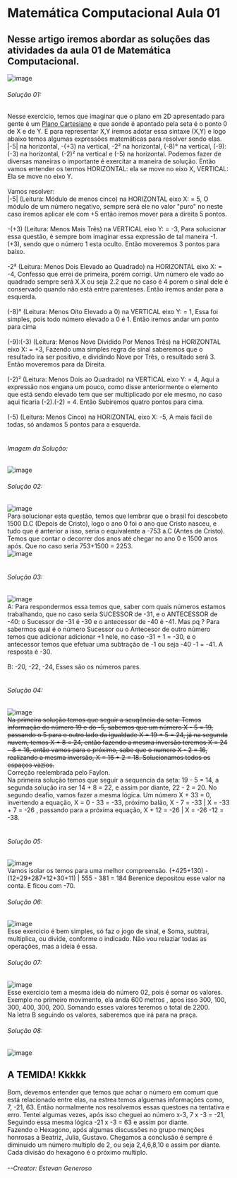 # Matemática Computacional Aula 01

## Nesse artigo iremos abordar as soluções das atividades da aula 01 de Matemática Computacional.


![image](https://user-images.githubusercontent.com/68255416/220329026-4c9ce64f-a4e6-4c6b-ae16-00e56cf11e85.png)
###### Solução 01: 
Nesse exercício, temos que imaginar que o plano em 2D apresentado para gente é um <a href="https://mundoeducacao.uol.com.br/matematica/plano-cartesiano.htm#:~:text=O%20plano%20cartesiano%20%C3%A9%20formado,cartesianas%20ou%20somente%20plano%20cartesiano.">Plano Cartesiano</a> e que aonde é apontado pela seta é o ponto 0 de X e de Y. E para representar X,Y iremos adotar essa sintaxe (X,Y) e logo abaixo temos algumas expressões matemáticas para resolver sendo elas. |-5| na horizontal, -(+3) na vertical, -2² na horizontal, (-8)° na vertical, (-9):(-3) na horizontal, (-2)² na vertical e (-5) na horizontal.
Podemos fazer de diversas maneiras o importante é exercitar a maneira de solução. Então vamos entender os termos HORIZONTAL: ela se move no eixo X, VERTICAL: Ela se move no eixo Y.</br></br>
Vamos resolver:</br> 
|-5| (Leitura: Módulo de menos cinco) na HORIZONTAL eixo X: = 5, O módulo de um número negativo, sempre será ele no valor "puro" no neste caso iremos aplicar ele com +5 então iremos mover para a direita 5 pontos.</br></br>
-(+3) (Leitura: Menos Mais Três) na VERTICAL eixo Y: = -3, Para solucionar essa questão, é sempre bom imaginar essa expressão de tal maneira -1.(+3), sendo que o número 1 esta oculto. Então moveremos 3 pontos para baixo.</br></br>
-2² (Leitura: Menos Dois Elevado ao Quadrado) na HORIZONTAL eixo X: = -4, Confesso que errei de primeira, porém corrigi. Um número ele vado ao quadrado sempre será X.X ou seja 2.2 que no caso é 4 porem o sinal dele é conservado quando não está entre parenteses. Então iremos andar para a esquerda.</br></br>
(-8)° (Leitura: Menos Oito Elevado a 0) na VERTICAL eixo Y: = 1, Essa foi simples, pois todo número elevado a 0 é 1. Então iremos andar um ponto para cima</br></br>
(-9):(-3) (Leitura: Menos Nove Dividido Por Menos Três) na HORIZONTAL eixo X: = +3, Fazendo uma simples regra de sinal saberemos que o resultado ira ser positivo, e dividindo Nove por Três, o resultado será 3. Então moveremos para da Direita.</br></br>
(-2)² (Leitura: Menos Dois ao Quadrado) na VERTICAL eixo Y: = 4, Aqui a expressão nos engana um pouco, como disse anteriormente o elemento que está sendo elevado tem que ser multiplicado por ele mesmo, no caso aqui ficaria (-2).(-2) = 4. Então Subiremos quatro pontos para cima.</br></br>
(-5) (Leitura: Menos Cinco) na HORIZONTAL eixo X: -5, A mais fácil de todas, só andamos 5 pontos para a esquerda. </br></br>

###### Imagem da Solução:</br>
![image](https://user-images.githubusercontent.com/68255416/220346199-755251bc-52ff-4c6c-85d1-fd4fa9ffe789.png)</br>

###### Solução 02:
![image](https://user-images.githubusercontent.com/68255416/220349028-f853be68-534b-435a-9624-f9d2cefe9670.png)</br>
Para solucionar esta questão, temos que lembrar que o brasil foi descobeto 1500 D.C (Depois de Cristo), logo o ano 0 foi o ano que Cristo nasceu, e tudo que é anterior a isso, seria o equivalente a -753 a.C (Antes de Cristo). Temos que contar o decorrer dos anos até chegar no ano 0 e 1500 anos após. Que no caso seria 753+1500 = 2253.</br>![image](https://user-images.githubusercontent.com/68255416/220351759-8e709f5d-cab7-472b-b906-118b07d6e9ac.png)</br></br>

###### Solução 03:
![image](https://user-images.githubusercontent.com/68255416/220357887-6419b72b-afff-4db2-b662-b4a51a27fdb2.png)</br>
A: Para respondermos essa temos que, saber com quais números estamos trabalhando, que no caso seria SUCESSOR de -31, e o ANTECESSOR de -40: o Sucessor de -31 é -30 e o antecessor de -40 é -41. Mas pq ? Para sabermos qual é o número Sucessor ou o Antecesor de outro número temos que adicionar adicionar +1 nele, no caso -31 + 1 = -30, e o antecessor temos que efetuar uma subtração de -1 ou seja -40 -1 = -41. A resposta é -30.</br></br>
B: -20, -22, -24, Esses são os números pares.</br></br>

###### Solução 04:
![image](https://user-images.githubusercontent.com/68255416/220361991-5a671703-6e47-4fda-a45d-409ce60639e4.png)</br>
~~Na primeira solução temos que seguir a seuqência da seta: Temos informação do número 19 e do -5, sabemos que um número X - 5 = 19, passando o 5 para o outro lado da igualdade X = 19 + 5 = 24, já na segunda nuvem, temos X + 8 = 24, então fazendo a mesma inversão teremos X = 24 - 8 = 16, então vamos para o próximo, sabe que o numero X - 2 = 16, realizando a mesma inversão, X = 16 + 2 = 18. Solucionamos todos os espaços vazios.~~</br>
Correção reelembrada pelo Faylon.</br>
Na primeira solução temos que seguir a sequencia da seta: 19 - 5 = 14, a segunda solução ira ser 14 + 8 = 22, e assim por diante, 22 - 2 = 20.
No segundo deafio, vamos fazer a mesma lógica. Um número X + 33 = 0, invertendo a equação, X = 0 - 33 = -33, próximo balão, X - 7 = -33 | X = -33 + 7 = -26 , passando para a próxima equação, X + 12 = -26 | X = -26 -12 = -38. </br></br>

###### Solução 05:
![image](https://user-images.githubusercontent.com/68255416/220365775-8752c853-91cb-4676-bfe1-227348a3274e.png)</br>
Vamos isolar os temos para uma melhor compreensão. (+425+130) - (12+29+287+12+30+11) | 555 - 381 = 184 Berenice depositou esse valor na conta. E ficou com -70.

###### Solução 06:
![image](https://user-images.githubusercontent.com/68255416/220370877-c0fe3936-3735-4653-b799-d43cbd51a102.png)</br>
Esse exercicio é bem simples, só faz o jogo de sinal, e Soma, subtrai, multiplica, ou divide, conforme o indicado. Não vou relaziar todas as operações, mas a ideia é essa.

###### Solução 07: 
![image](https://user-images.githubusercontent.com/68255416/220372409-6df9f37e-9243-46fb-b400-e01ad589881d.png)</br>
Esse exercicio tem a mesma ideia do número 02, pois é somar os valores. Exemplo no primeiro movimento, ela anda 600 metros , apos isso 300, 100, 300, 400, 300, 200. Somando esses valores teremos o total de 2200.</br>
Na letra B seguindo os valores, saberemos que irá para na praça.</br>

###### Solução 08:
![image](https://user-images.githubusercontent.com/68255416/220374454-b4358ba0-2a6a-4566-999e-9efd886213d9.png)</br>
## A TEMIDA! Kkkkk
Bom, devemos entender que temos que achar o número em comum que está relacionado entre elas, na estrea temos alguemas informações como, 7, -21, 63. Então normalmente nos resolvemos essas questoes na tentativa e erro. Tentei algumas vezes, após isso cheguei ao número x-3, 7 x -3 = -21, Seguindo essa mesma lógica -21 x -3 = 63 e assim por diante.</br>
Fazendo o Hexagono, após algumas discussões no grupo menções honrosas a Beatriz, Julia, Gustavo. Chegamos a conclusão é sempre é diminuido um número multiplo de 2, ou seja 2,4,6,8,10 e assim por diante. Cada divisão do hexagono é o próximo multiplo.



###### --Creator: Estevan Generoso
